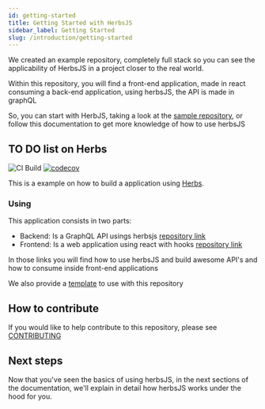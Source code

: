 ```yaml
---
id: getting-started
title: Getting Started with HerbsJS
sidebar_label: Getting Started
slug: /introduction/getting-started
---
```


We created an example repository, completely full stack so you can see the applicability of HerbsJS in a project closer to the real world.

Within this repository, you will find a front-end application, made in react consuming a back-end application, using herbsJS, the API is made in graphQL

So, you can start with HerbJS, taking a look at the [sample repository](https://github.com/herbsjs/todolist-on-herbs), or follow this documentation to get more knowledge of how to use herbsJS

## TO DO list on Herbs

![CI Build](https://github.com/herbsjs/todolist-on-herbs/workflows/Node.js%20CI/badge.svg) [![codecov](https://codecov.io/gh/herbsjs/todolist-on-herbs/branch/master/graph/badge.svg)](https://codecov.io/gh/herbsjs/todolist-on-herbs)


This is a example on how to build a application using [Herbs](https://github.com/herbsjs).

### Using

This application consists in two parts:

- Backend: Is a GraphQL API usings herbsjs [repository link](https://github.com/herbsjs/todolist-on-herbs/tree/master/backend)
- Frontend: Is a web application using react with hooks [repository link](https://github.com/herbsjs/todolist-on-herbs/tree/master/frontend)

In those links you will find how to use herbsJS and build awesome API's and how to consume inside front-end applications

We also provide a [template](https://github.com/herbsjs/todolist-on-herbs/generate) to use with this repository

## How to contribute

If you would like to help contribute to this repository, please see [CONTRIBUTING](https://github.com/herbsjs/todolist-on-herbs/blob/master/.github/CONTRIBUTING.md)

## Next steps

Now that you've seen the basics of using herbsJS, in the next sections of the documentation, we'll explain in detail how herbsJS works under the hood for you.